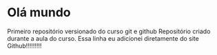 # Olá mundo
 Primeiro repositório versionado do curso git e github
Repositório criado durante a aula do curso.
Essa linha eu adicionei diretamente do site Github!!!!!!!!!
